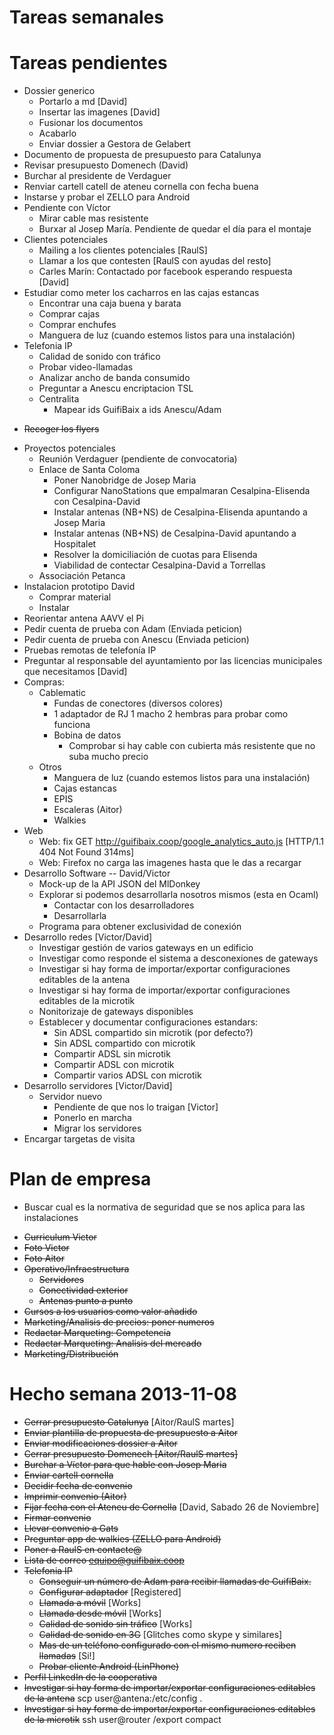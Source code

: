 # Tareas semanales


# Tareas pendientes

- Dossier generico
	- Portarlo a md [David]
	- Insertar las imagenes [David]
	- Fusionar los documentos
	- Acabarlo
	- Enviar dossier a Gestora de Gelabert
- Documento de propuesta de presupuesto para Catalunya
- Revisar presupuesto Domenech (David)
- Burchar al presidente de Verdaguer
- Renviar cartell catell de ateneu cornella con fecha buena
- Instarse y probar el ZELLO para Android
- Pendiente con Víctor
	- Mirar cable mas resistente
	- Burxar al Josep María. Pendiente de quedar el día para el montaje
- Clientes potenciales
	- Mailing a los clientes potenciales [RaulS]
	- Llamar a los que contesten [RaulS con ayudas del resto]
	- Carles Marín: Contactado por facebook esperando respuesta [David]
- Estudiar como meter los cacharros en las cajas estancas
	- Encontrar una caja buena y barata
	- Comprar cajas
	- Comprar enchufes
	- Manguera de luz (cuando estemos listos para una instalación)
- Telefonia IP
	- Calidad de sonido con tráfico
	- Probar video-llamadas
	- Analizar ancho de banda consumido
	- Preguntar a Anescu encriptacion TSL
	- Centralita
		- Mapear ids GuifiBaix a ids Anescu/Adam


+ ~~Recoger los flyers~~
- Proyectos potenciales
	- Reunión Verdaguer (pendiente de convocatoria)
	- Enlace de Santa Coloma
		- Poner Nanobridge de Josep Maria
		- Configurar NanoStations que empalmaran Cesalpina-Elisenda con Cesalpina-David
		- Instalar antenas (NB+NS) de Cesalpina-Elisenda apuntando a Josep Maria
		- Instalar antenas (NB+NS) de Cesalpina-David apuntando a Hospitalet
		- Resolver la domiciliación de cuotas para Elisenda
		- Viabilidad de contectar Cesalpina-David a Torrellas
	- Associación Petanca
- Instalacion prototipo David
	- Comprar material
	- Instalar
- Reorientar antena AAVV el Pi
- Pedir cuenta de prueba con Adam (Enviada peticion)
- Pedir cuenta de prueba con Anescu (Enviada peticion)
- Pruebas remotas de telefonía IP
- Preguntar al responsable del ayuntamiento por las licencias municipales que necesitamos [David]
- Compras:
	- Cablematic
		- Fundas de conectores (diversos colores)
		- 1 adaptador de RJ 1 macho 2 hembras para probar como funciona
		- Bobina de datos
			- Comprobar si hay cable con cubierta más resistente que no suba mucho precio
	- Otros
		- Manguera de luz (cuando estemos listos para una instalación)
		- Cajas estancas
		- EPIS
		- Escaleras (Aitor)
		- Walkies 
- Web
	- Web: fix GET http://guifibaix.coop/google_analytics_auto.js [HTTP/1.1 404 Not Found 314ms]
	- Web: Firefox no carga las imagenes hasta que le das a recargar
- Desarrollo Software -- David/Victor
	- Mock-up de la API JSON del MlDonkey
	- Explorar si podemos desarrollarla nosotros mismos (esta en Ocaml)
		- Contactar con los desarrolladores
		- Desarrollarla
	- Programa para obtener exclusividad de conexión
- Desarrollo redes [Victor/David]
	- Investigar gestión de varios gateways en un edificio
	- Investigar como responde el sistema a desconexiones de gateways
	- Investigar si hay forma de importar/exportar configuraciones editables de la antena
	- Investigar si hay forma de importar/exportar configuraciones editables de la microtik
	- Nonitorizaje de gateways disponibles
	- Establecer y documentar configuraciones estandars:
		- Sin ADSL compartido sin microtik (por defecto?)
		- Sin ADSL compartido con microtik
		- Compartir ADSL sin microtik
		- Compartir ADSL con microtik
		- Compartir varios ADSL con microtik
- Desarrollo servidores [Victor/David]
	- Servidor nuevo
		- Pendiente de que nos lo traigan [Victor]
		- Ponerlo en marcha
		- Migrar los servidores
- Encargar targetas de visita


# Plan de empresa

- Buscar cual es la normativa de seguridad que se nos aplica para las instalaciones
+ ~~Curriculum Victor~~
+ ~~Foto Victor~~
+ ~~Foto Aitor~~
+ ~~Operativo/Infraestructura~~
	+ ~~Servidores~~
	+ ~~Conectividad exterior~~
	+ ~~Antenas punto a punto~~
+ ~~Cursos a los usuarios como valor añadido~~
+ ~~Marketing/Analisis de precios: poner numeros~~
+ ~~Redactar Marqueting: Competencia~~
+ ~~Redactar Marqueting: Analisis del mercado~~
+ ~~Marketing/Distribución~~


# Hecho semana 2013-11-08

- ~~Cerrar presupuesto Catalunya~~ [Aitor/RaulS martes]
- ~~Enviar plantilla de propuesta de presupuesto a Aitor~~
- ~~Enviar modificaciones dossier a Aitor~~
- ~~Cerrar presupuesto Domenech [Aitor/RaulS martes]~~
- ~~Burchar a Víctor para que hable con Josep Maria~~
- ~~Enviar cartell cornella~~
- ~~Decidir fecha de convenio~~
- ~~Imprimir convenio (Aitor)~~
- ~~Fijar fecha con el Ateneu de Cornella~~ [David, Sabado 26 de Noviembre]
- ~~Firmar convenio~~
- ~~Llevar convenio a Gats~~
- ~~Preguntar app de walkies (ZELLO para Android)~~
- ~~Poner a RaulS en contacte@~~
- ~~Lista de correo equipo@guifibaix.coop~~
- ~~Telefonia IP~~
	- ~~Conseguir un número de Adam para recibir llamadas de GuifiBaix.~~
	- ~~Configurar adaptador~~ [Registered]
	- ~~Llamada a móvil~~  [Works]
	- ~~Llamada desde móvil~~  [Works]
	- ~~Calidad de sonido sin tráfico~~ [Works]
	- ~~Calidad de sonido en 3G~~ [Glitches como skype y similares]
	- ~~Mas de un teléfono configurado con el mismo numero reciben llamadas~~ [Si!]
	- ~~Probar cliente Android (LinPhone)~~
- ~~Perfil LinkedIn de la cooperativa~~
- ~~Investigar si hay forma de importar/exportar configuraciones editables de la antena~~  scp user@antena:/etc/config .
- ~~Investigar si hay forma de importar/exportar configuraciones editables de la microtik~~  ssh user@router /export compact




